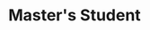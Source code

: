 ---
headshot: innalin.jpg
is_visiting: true
name: Inna Lin
priority: 7
research_areas: null
site: https://innalin.com
title: Master's Student
---